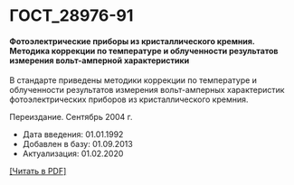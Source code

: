# ГОСТ_28976-91

#### Фотоэлектрические приборы из кристаллического кремния. Методика коррекции по температуре и облученности результатов измерения вольт-амперной характеристики

В стандарте приведены методики коррекции по температуре и облученности результатов измерения вольт-амперных характеристик фотоэлектрических приборов из кристаллического кремния.

Переиздание. Сентябрь 2004 г.

- Дата введения: 01.01.1992
- Добавлен в базу: 01.09.2013
- Актуализация: 01.02.2020

<a onclick="openFileCallback('https://standartgost.ru/g/ГОСТ_28976-91.pdf', 'ГОСТ_28976-91.pdf');" href="#">[Читать в PDF]</a>
